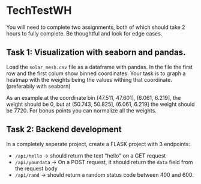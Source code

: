 # TechTestWH

You will need to complete two assignments, both of which should take 2 hours to fully complete. Be thoughtful and look for edge cases.


## Task 1: Visualization with seaborn and pandas.


Load the `solar_mesh.csv` file as a dataframe with pandas. In the file the first row and the first colum show binned coordinates. Your task is to graph a heatmap with the weights being the values withing that coordinate. (preferabily with seaborn)

As an example at the coordinate bin  (47.511, 47.601], (6.061, 6.219], the weight should be 0, but at (50.743, 50.825], (6.061, 6.219] the weight should be 7720. For bonus points you can normalize all the weights.




## Task 2: Backend development

In a completely seperate project, create a FLASK project with 3 endpoints: 
- `/api/hello` -> should return the text "hello" on a GET request
- `/api/yourdata` -> On a POST request, it should return the `data` field from the request body
- `/api/rand` -> should return a random status code between 400 and 600.
